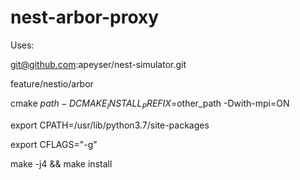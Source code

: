 # nest-arbor-proxy

Uses:

git@github.com:apeyser/nest-simulator.git

feature/nestio/arbor

cmake $path -DCMAKE_INSTALL_PREFIX=$other_path -Dwith-mpi=ON
  
export CPATH=/usr/lib/python3.7/site-packages

export CFLAGS="-g" 

make -j4 && make install

